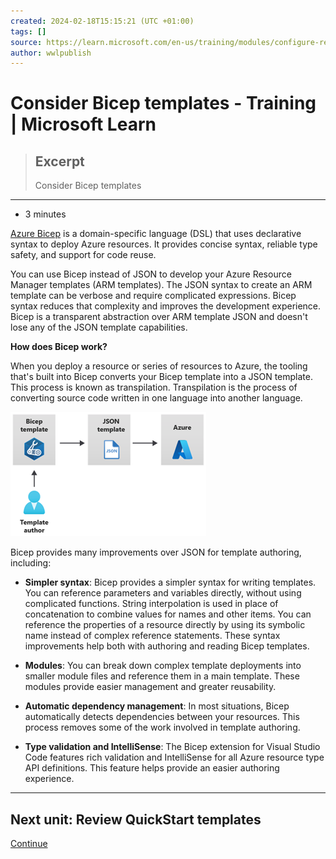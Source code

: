 ```yaml
---
created: 2024-02-18T15:15:21 (UTC +01:00)
tags: []
source: https://learn.microsoft.com/en-us/training/modules/configure-resources-arm-templates/5-consider-bicep-templates
author: wwlpublish
---
```


# Consider Bicep templates - Training | Microsoft Learn

> ## Excerpt
> Consider Bicep templates

---
-   3 minutes

[Azure Bicep](https://learn.microsoft.com/en-us/azure/azure-resource-manager/bicep/overview) is a domain-specific language (DSL) that uses declarative syntax to deploy Azure resources. It provides concise syntax, reliable type safety, and support for code reuse.

You can use Bicep instead of JSON to develop your Azure Resource Manager templates (ARM templates). The JSON syntax to create an ARM template can be verbose and require complicated expressions. Bicep syntax reduces that complexity and improves the development experience. Bicep is a transparent abstraction over ARM template JSON and doesn't lose any of the JSON template capabilities.

**How does Bicep work?**

When you deploy a resource or series of resources to Azure, the tooling that's built into Bicep converts your Bicep template into a JSON template. This process is known as transpilation. Transpilation is the process of converting source code written in one language into another language.

![Bicep templates are converted to JSON templates..](Consider%20Bicep%20templates%20-%20Training%20%20Microsoft%20Learn/bicep.png)

Bicep provides many improvements over JSON for template authoring, including:

-   **Simpler syntax**: Bicep provides a simpler syntax for writing templates. You can reference parameters and variables directly, without using complicated functions. String interpolation is used in place of concatenation to combine values for names and other items. You can reference the properties of a resource directly by using its symbolic name instead of complex reference statements. These syntax improvements help both with authoring and reading Bicep templates.
    
-   **Modules**: You can break down complex template deployments into smaller module files and reference them in a main template. These modules provide easier management and greater reusability.
    
-   **Automatic dependency management**: In most situations, Bicep automatically detects dependencies between your resources. This process removes some of the work involved in template authoring.
    
-   **Type validation and IntelliSense**: The Bicep extension for Visual Studio Code features rich validation and IntelliSense for all Azure resource type API definitions. This feature helps provide an easier authoring experience.
    

___

## Next unit: Review QuickStart templates

[Continue](https://learn.microsoft.com/en-us/training/modules/configure-resources-arm-templates/6-review-quickstart-templates/)

